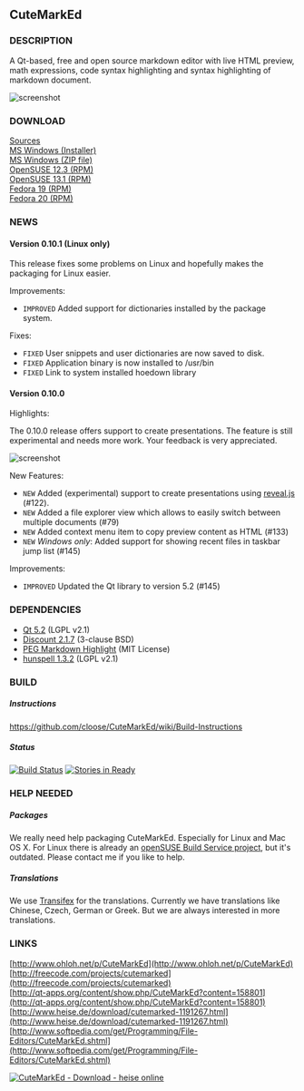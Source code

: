 ## CuteMarkEd

### DESCRIPTION

A Qt-based, free and open source markdown editor with live HTML preview, math expressions, code syntax highlighting and syntax highlighting of markdown document.

![screenshot](http://cloose.github.io/CuteMarkEd/images/screenshot_06.png)

### DOWNLOAD

[Sources](https://github.com/cloose/CuteMarkEd/archive/v0.10.0.tar.gz)  
[MS Windows (Installer)](http://dl.bintray.com/cloose/CuteMarkEd/cutemarked-0.10.0.msi)  
[MS Windows (ZIP file)](http://dl.bintray.com/cloose/CuteMarkEd/cutemarked-0.10.0.zip)  
[OpenSUSE 12.3 (RPM)](https://build.opensuse.org/project/show?project=home%3Acloose1974)  
[OpenSUSE 13.1 (RPM)](https://build.opensuse.org/project/show?project=home%3Acloose1974)  
[Fedora 19 (RPM)](https://build.opensuse.org/project/show?project=home%3Acloose1974)  
[Fedora 20 (RPM)](https://build.opensuse.org/project/show?project=home%3Acloose1974)  

### NEWS

#### Version 0.10.1 (Linux only)

This release fixes some problems on Linux and hopefully makes the packaging for Linux easier.

Improvements:

* `IMPROVED` Added support for dictionaries installed by the package system.

Fixes:

* `FIXED` User snippets and user dictionaries are now saved to disk.
* `FIXED` Application binary is now installed to /usr/bin
* `FIXED` Link to system installed hoedown library

#### Version 0.10.0

Highlights:

The 0.10.0 release offers support to create presentations. The feature is still
experimental and needs more work. Your feedback is very appreciated.

![screenshot](http://cloose.github.io/CuteMarkEd/images/20140721-cutemarked-presentation.png)

New Features:

* `NEW` Added (experimental) support to create presentations using [reveal.js](http://lab.hakim.se/reveal-js/#/) (#122).
* `NEW` Added a file explorer view which allows to easily switch between multiple documents (#79)
* `NEW` Added context menu item to copy preview content as HTML (#133)
* `NEW` _Windows only_: Added support for showing recent files in taskbar jump list (#145)

Improvements:

* `IMPROVED` Updated the Qt library to version 5.2 (#145)


### DEPENDENCIES

* [Qt 5.2](http://qt-project.org) (LGPL v2.1)
* [Discount 2.1.7](http://www.pell.portland.or.us/~orc/Code/discount/) (3-clause BSD)
* [PEG Markdown Highlight](http://hasseg.org/peg-markdown-highlight/) (MIT License)
* [hunspell 1.3.2](http://hunspell.sourceforge.net/) (LGPL v2.1)

### BUILD

##### Instructions

https://github.com/cloose/CuteMarkEd/wiki/Build-Instructions

##### Status

[![Build Status](https://travis-ci.org/cloose/CuteMarkEd.png)](https://travis-ci.org/cloose/CuteMarkEd)
[![Stories in Ready](https://badge.waffle.io/cloose/CuteMarkEd.png?label=ready)](https://waffle.io/cloose/CuteMarkEd)

### HELP NEEDED

##### Packages

We really need help packaging CuteMarkEd. Especially for Linux and Mac OS X. For Linux there is already an [openSUSE Build Service project](https://build.opensuse.org/package/show/home:cloose1974/CuteMarkEd), but it's outdated. Please contact me if you like to help.

##### Translations

We use [Transifex](https://www.transifex.com/projects/p/cutemarked) for the translations. Currently we have translations like Chinese, Czech, German or Greek. But we are always interested in more translations.


### LINKS

[http://www.ohloh.net/p/CuteMarkEd](http://www.ohloh.net/p/CuteMarkEd)  
[http://freecode.com/projects/cutemarked](http://freecode.com/projects/cutemarked)  
[http://qt-apps.org/content/show.php/CuteMarkEd?content=158801](http://qt-apps.org/content/show.php/CuteMarkEd?content=158801)  
[http://www.heise.de/download/cutemarked-1191267.html](http://www.heise.de/download/cutemarked-1191267.html)  
[http://www.softpedia.com/get/Programming/File-Editors/CuteMarkEd.shtml](http://www.softpedia.com/get/Programming/File-Editors/CuteMarkEd.shtml)

[![CuteMarkEd - Download - heise online](http://www.heise.de/software/icons/download_logo1.png)](http://www.heise.de/download/cutemarked-1191267.html)
